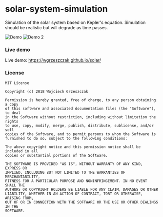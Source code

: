 # solar-system-simulation
Simulation of the solar system based on Kepler's equation. Simulation should be realistic but will degrade as time passes.

![Demo](https://wgrzeszczak.github.io/solar/demo.png)
![Demo 2](https://wgrzeszczak.github.io/solar/demo2.png)


### Live demo
Live demo: https://wgrzeszczak.github.io/solar/

### License
```
MIT License

Copyright (c) 2018 Wojciech Grzeszczak

Permission is hereby granted, free of charge, to any person obtaining a copy
of this software and associated documentation files (the "Software"), to deal
in the Software without restriction, including without limitation the rights
to use, copy, modify, merge, publish, distribute, sublicense, and/or sell
copies of the Software, and to permit persons to whom the Software is
furnished to do so, subject to the following conditions:

The above copyright notice and this permission notice shall be included in all
copies or substantial portions of the Software.

THE SOFTWARE IS PROVIDED "AS IS", WITHOUT WARRANTY OF ANY KIND, EXPRESS OR
IMPLIED, INCLUDING BUT NOT LIMITED TO THE WARRANTIES OF MERCHANTABILITY,
FITNESS FOR A PARTICULAR PURPOSE AND NONINFRINGEMENT. IN NO EVENT SHALL THE
AUTHORS OR COPYRIGHT HOLDERS BE LIABLE FOR ANY CLAIM, DAMAGES OR OTHER
LIABILITY, WHETHER IN AN ACTION OF CONTRACT, TORT OR OTHERWISE, ARISING FROM,
OUT OF OR IN CONNECTION WITH THE SOFTWARE OR THE USE OR OTHER DEALINGS IN THE
SOFTWARE.
```
